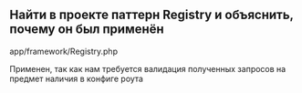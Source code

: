 ## Найти в проекте паттерн Registry и объяснить, почему он был применён

app/framework/Registry.php

Применен, так как нам требуется валидация полученных запросов на предмет наличия в конфиге роута